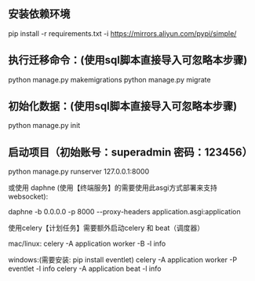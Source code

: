 
## 安装依赖环境

pip install -r requirements.txt -i https://mirrors.aliyun.com/pypi/simple/

## 执行迁移命令：(使用sql脚本直接导入可忽略本步骤)

python manage.py makemigrations
python manage.py migrate

## 初始化数据：(使用sql脚本直接导入可忽略本步骤)

python manage.py init

## 启动项目（初始账号：superadmin 密码：123456）

python manage.py runserver 127.0.0.1:8000

或使用 daphne (使用【终端服务】的需要使用此asgi方式部署来支持websocket):

daphne -b 0.0.0.0 -p 8000 --proxy-headers application.asgi:application

使用celery【计划任务】需要额外启动celery 和 beat（调度器）

mac/linux:
celery -A application worker -B -l info

windows:(需要安装: pip install eventlet)
celery -A application worker -P eventlet -l info
celery -A application beat -l info